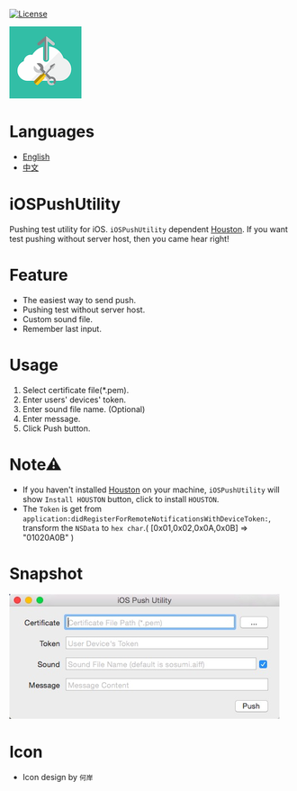 [![License](https://img.shields.io/badge/license-MIT-green.svg?style=flat)](http://opensource.org/licenses/MIT)

![](design/icon/128.png)

# Languages
* [English](README.md)
* [中文](doc/README_zh.md)

# iOSPushUtility
Pushing test utility for iOS. `iOSPushUtility` dependent [Houston](https://github.com/nomad/Houston). If you want test pushing without server host, then you came hear right!

# Feature
* The easiest way to send push.
* Pushing test without server host.
* Custom sound file.
* Remember last input.

# Usage
1. Select certificate file(*.pem).
2. Enter users' devices' token.
3. Enter sound file name. (Optional)
4. Enter message.
5. Click Push button.

# Note⚠
* If you haven't installed [Houston](https://github.com/nomad/Houston) on your machine, `iOSPushUtility` will show `Install HOUSTON` button, click to install `HOUSTON`.
* The `Token` is get from `application:didRegisterForRemoteNotificationsWithDeviceToken:`, transform the `NSData` to `hex char`.( [0x01,0x02,0x0A,0x0B] => "01020A0B" )

# Snapshot
![](doc/snapshot/UI.png)

# Icon
* Icon design by `何岸`
